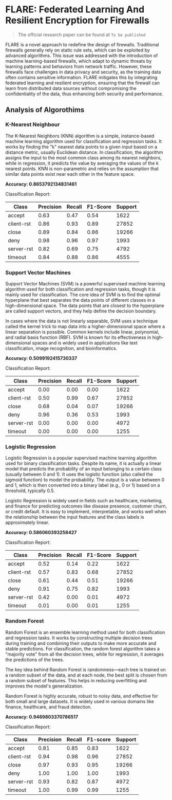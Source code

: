 # FLARE: Federated Learning And Resilient Encryption for Firewalls
> The official research paper can be found at ```To be published```

FLARE is a novel approach to redefine the design of firewalls. Traditional firewalls generally rely on static rule sets, which can be exploited by advanced algorithms. This issue was addressed with the introduction of machine learning-based firewalls, which adapt to dynamic threats by learning patterns and behaviors from network traffic. However, these firewalls face challenges in data privacy and security, as the training data often contains sensitive information. FLARE mitigates this by integrating federated learning and resilient encryption, ensuring that the firewall can learn from distributed data sources without compromising the confidentiality of the data, thus enhancing both security and performance.

## Analysis of Algorothims

### K-Nearest Neighbour 
The K-Nearest Neighbors (KNN) algorithm is a simple, instance-based machine learning algorithm used for classification and regression tasks. It works by finding the "k" nearest data points to a given input based on a distance metric, usually Euclidean distance. In classification, the algorithm assigns the input to the most common class among its nearest neighbors, while in regression, it predicts the value by averaging the values of the k nearest points. KNN is non-parametric and relies on the assumption that similar data points exist near each other in the feature space.

**Accuracy: 0.8653792134831461**

Classification Report:

| Class       | Precision | Recall | F1-Score | Support |
|-------------|-----------|--------|----------|---------|
| accept      | 0.63      | 0.47   | 0.54     | 1622    |
| client-rst  | 0.86      | 0.93   | 0.89     | 27852   |
| close       | 0.89      | 0.84   | 0.86     | 19266   |
| deny        | 0.98      | 0.96   | 0.97     | 1993    |
| server-rst  | 0.82      | 0.69   | 0.75     | 4792    |
| timeout     | 0.84      | 0.88   | 0.86     | 4555    |


### Support Vector Machines 
Support Vector Machines (SVM) is a powerful supervised machine learning algorithm used for both classification and regression tasks, though it is mainly used for classification. The core idea of SVM is to find the optimal hyperplane that best separates the data points of different classes in a high-dimensional space. The data points that are closest to the hyperplane are called support vectors, and they help define the decision boundary.

In cases where the data is not linearly separable, SVM uses a technique called the kernel trick to map data into a higher-dimensional space where a linear separation is possible. Common kernels include linear, polynomial, and radial basis function (RBF). SVM is known for its effectiveness in high-dimensional spaces and is widely used in applications like text classification, image recognition, and bioinformatics.

**Accuracy: 0.5099192415730337**

Classification Report:

| Class       | Precision | Recall | F1-Score | Support |
|-------------|-----------|--------|----------|---------|
| accept      | 0.00      | 0.00   | 0.00     | 1622    |
| client-rst  | 0.50      | 0.99   | 0.67     | 27852   |
| close       | 0.68      | 0.04   | 0.07     | 19266   |
| deny        | 0.96      | 0.36   | 0.53     | 1993    |
| server-rst  | 0.00      | 0.00   | 0.00     | 4972    |
| timeout     | 0.00      | 0.00   | 0.00     | 1255    |


### Logistic Regression
Logistic Regression is a popular supervised machine learning algorithm used for binary classification tasks. Despite its name, it is actually a linear model that predicts the probability of an input belonging to a certain class (usually between 0 and 1). It uses the logistic function (also called the sigmoid function) to model the probability. The output is a value between 0 and 1, which is then converted into a binary label (e.g., 0 or 1) based on a threshold, typically 0.5.

Logistic Regression is widely used in fields such as healthcare, marketing, and finance for predicting outcomes like disease presence, customer churn, or credit default. It is easy to implement, interpretable, and works well when the relationship between the input features and the class labels is approximately linear.

**Accuracy: 0.586060393258427**

Classification Report:

| Class       | Precision | Recall | F1-Score | Support |
|-------------|-----------|--------|----------|---------|
| accept      | 0.52      | 0.14   | 0.22     | 1622    |
| client-rst  | 0.57      | 0.83   | 0.68     | 27852   |
| close       | 0.61      | 0.44   | 0.51     | 19266   |
| deny        | 0.91      | 0.75   | 0.82     | 1993    |
| server-rst  | 0.42      | 0.00   | 0.01     | 4972    |
| timeout     | 0.01      | 0.00   | 0.01     | 1255    |


### Random Forest
Random Forest is an ensemble learning method used for both classification and regression tasks. It works by constructing multiple decision trees during training and combining their outputs to make more accurate and stable predictions. For classification, the random forest algorithm takes a "majority vote" from all the decision trees, while for regression, it averages the predictions of the trees.

The key idea behind Random Forest is randomness—each tree is trained on a random subset of the data, and at each node, the best split is chosen from a random subset of features. This helps in reducing overfitting and improves the model's generalization.

Random Forest is highly accurate, robust to noisy data, and effective for both small and large datasets. It is widely used in various domains like finance, healthcare, and fraud detection.

**Accuracy: 0.9469803370786517**

Classification Report:


| Class | Precision | Recall | F1-score | Support |
|---|---|---|---|---|
| accept | 0.81 | 0.85 | 0.83 | 1622 |
| client-rst | 0.94 | 0.98 | 0.96 | 27852 |
| close | 0.97 | 0.93 | 0.95 | 19266 |
| deny | 1.00 | 1.00 | 1.00 | 1993 |
| server-rst | 0.93 | 0.82 | 0.87 | 4972 |
| timeout | 1.00 | 0.99 | 0.99 | 1255 |



